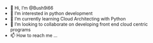 - 👋 Hi, I’m @Bush9i66
- 👀 I’m interested in python development
- 🌱 I’m currently learning Cloud Architecting with Python
- 💞️ I’m looking to collaborate on developing front end cloud centric programs
- 📫 How to reach me ...

<!---
Bush9i66/Bush9i66 is a ✨ special ✨ repository because its `README.md` (this file) appears on your GitHub profile.
You can click the Preview link to take a look at your changes.
--->

